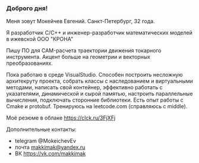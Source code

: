 ### Доброго дня!

Меня зовут Мокейчев Евгений. Санкт-Петербург, 32 года.

Я разработчик С/С++ и инженер-разработчик математических моделей в ижевской ООО "КРОНА"

Пишу ПО для CAM-расчета траектории движения токарного инструмента. Акцент больше на геометрии и векторных преобразованиях.

Пока работаю в среде VisualStudio. 
Способен построить несложную архитекруту проекта, собрать классы с наследованием и виртуальными методами, написать свой контейнер, эффективно работать с указателями, динамической и сырой памятью, настроить параллельные вычисления, подключать сторонние библиотеки.
Есть опыт работы с Cmake и  protobuf.
Тренируюсь на leetcode.com (справляюсь с middle).

Моё резюме в облаке https://clck.ru/3FjXFj

Дополнительные контакты:
- telegram @MokeichevEv
- почта makkimak@yandex.ru
- ВК https://vk.com/makkimak
